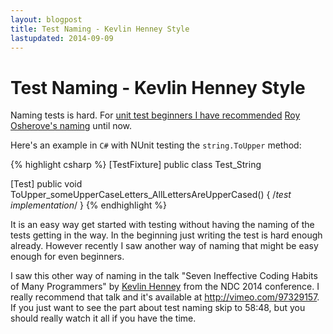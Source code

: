 ```yaml
---
layout: blogpost
title: Test Naming - Kevlin Henney Style
lastupdated: 2014-09-09
---
```


# Test Naming - Kevlin Henney Style

Naming tests is hard. For [unit test beginners I have recommended](http://steenhulthin.github.io/CircleCalculation/#7 "Link to my beginner's unit test course in Danish") [Roy Osherove's naming](http://osherove.com/blog/2005/4/3/naming-standards-for-unit-tests.html) until now. 

Here's an example in `C#` with NUnit testing the `string.ToUpper` method:

{% highlight csharp %}
[TestFixture]
public class Test_String

[Test]
public void ToUpper_someUpperCaseLetters_AllLettersAreUpperCased() { /*test implementation*/ }
{% endhighlight %}

It is an easy way get started with testing without having the naming of the tests getting in the way. In the beginning just writing the test is hard enough already. However recently I saw another way of naming that might be easy enough for even beginners.

I saw this other way of naming in the talk "Seven Ineffective Coding Habits of Many Programmers" by [Kevlin Henney](https://twitter.com/KevlinHenney "Kevlin Henney on Twitter") from the NDC 2014 conference. I really recommend that talk and it's available at <http://vimeo.com/97329157>. If you just want to see the part about test naming skip to 58:48, but you should really watch it all if you have the time.

